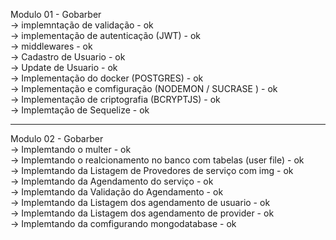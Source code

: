 Modulo 01 - Gobarber </br>
 -> implemntação de validação - ok </br>
 -> implementação de autenticação (JWT) - ok </br>
 -> middlewares - ok </br>
 -> Cadastro de Usuario - ok </br>
 -> Update de Usuario - ok </br>
 -> Implementação do docker (POSTGRES) - ok </br>
 -> Implementação e comfiguração (NODEMON / SUCRASE ) - ok </br>
 -> Implementação de criptografia (BCRYPTJS) - ok </br>
 -> Implemtação de Sequelize - ok </br>

 ---------------------------------------------------------------------------

 Modulo 02 - Gobarber </br>
 -> Implemtando o multer - ok  </br>
 -> Implemtando o realcionamento no banco com tabelas (user file) - ok  </br>
 -> Implemtando da  Listagem de Provedores de serviço com img - ok  </br>
 -> Implemtando da  Agendamento do serviço  -  ok </br>
 -> Implemtando da  Validação do Agendamento  -  ok </br>
 -> Implemtando da  Listagem dos agendamento de usuario  -  ok </br>
 -> Implemtando da  Listagem dos agendamento de provider  -  ok </br>
 -> Implemtando da  comfigurando mongodatabase   -  ok </br>




